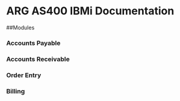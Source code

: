 # ARG AS400 IBMi Documentation

##Modules
### Accounts Payable 
### Accounts Receivable
### Order Entry
### Billing